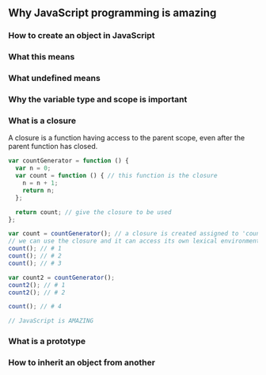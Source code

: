 ## Why JavaScript programming is amazing
### How to create an object in JavaScript
### What this means
### What undefined means
### Why the variable type and scope is important
### What is a closure
A closure is a function having access to the parent scope, even after the parent function has closed.
```js
var countGenerator = function () {
  var n = 0;
  var count = function () { // this function is the closure
    n = n + 1;
    return n;
  };

  return count; // give the closure to be used
};

var count = countGenerator(); // a closure is created assigned to 'count'
// we can use the closure and it can access its own lexical environment (aka scope)
count(); // # 1
count(); // # 2
count(); // # 3

var count2 = countGenerator();
count2(); // # 1
count2(); // # 2

count(); // # 4

// JavaScript is AMAZING
```

### What is a prototype
### How to inherit an object from another
